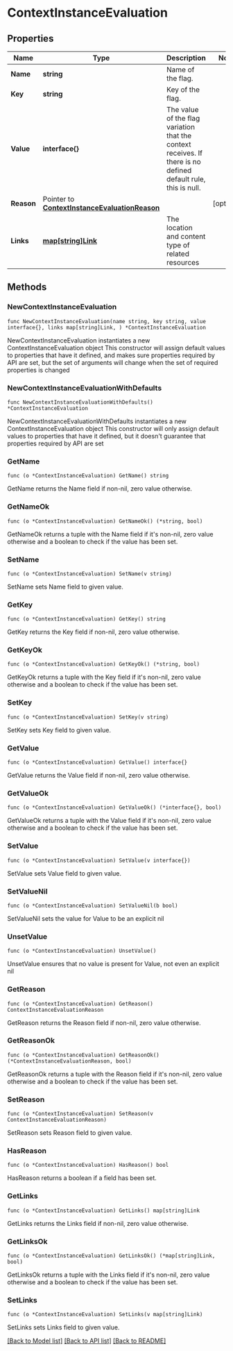 # ContextInstanceEvaluation

## Properties

Name | Type | Description | Notes
------------ | ------------- | ------------- | -------------
**Name** | **string** | Name of the flag. | 
**Key** | **string** | Key of the flag. | 
**Value** | **interface{}** | The value of the flag variation that the context receives. If there is no defined default rule, this is null. | 
**Reason** | Pointer to [**ContextInstanceEvaluationReason**](ContextInstanceEvaluationReason.md) |  | [optional] 
**Links** | [**map[string]Link**](Link.md) | The location and content type of related resources | 

## Methods

### NewContextInstanceEvaluation

`func NewContextInstanceEvaluation(name string, key string, value interface{}, links map[string]Link, ) *ContextInstanceEvaluation`

NewContextInstanceEvaluation instantiates a new ContextInstanceEvaluation object
This constructor will assign default values to properties that have it defined,
and makes sure properties required by API are set, but the set of arguments
will change when the set of required properties is changed

### NewContextInstanceEvaluationWithDefaults

`func NewContextInstanceEvaluationWithDefaults() *ContextInstanceEvaluation`

NewContextInstanceEvaluationWithDefaults instantiates a new ContextInstanceEvaluation object
This constructor will only assign default values to properties that have it defined,
but it doesn't guarantee that properties required by API are set

### GetName

`func (o *ContextInstanceEvaluation) GetName() string`

GetName returns the Name field if non-nil, zero value otherwise.

### GetNameOk

`func (o *ContextInstanceEvaluation) GetNameOk() (*string, bool)`

GetNameOk returns a tuple with the Name field if it's non-nil, zero value otherwise
and a boolean to check if the value has been set.

### SetName

`func (o *ContextInstanceEvaluation) SetName(v string)`

SetName sets Name field to given value.


### GetKey

`func (o *ContextInstanceEvaluation) GetKey() string`

GetKey returns the Key field if non-nil, zero value otherwise.

### GetKeyOk

`func (o *ContextInstanceEvaluation) GetKeyOk() (*string, bool)`

GetKeyOk returns a tuple with the Key field if it's non-nil, zero value otherwise
and a boolean to check if the value has been set.

### SetKey

`func (o *ContextInstanceEvaluation) SetKey(v string)`

SetKey sets Key field to given value.


### GetValue

`func (o *ContextInstanceEvaluation) GetValue() interface{}`

GetValue returns the Value field if non-nil, zero value otherwise.

### GetValueOk

`func (o *ContextInstanceEvaluation) GetValueOk() (*interface{}, bool)`

GetValueOk returns a tuple with the Value field if it's non-nil, zero value otherwise
and a boolean to check if the value has been set.

### SetValue

`func (o *ContextInstanceEvaluation) SetValue(v interface{})`

SetValue sets Value field to given value.


### SetValueNil

`func (o *ContextInstanceEvaluation) SetValueNil(b bool)`

 SetValueNil sets the value for Value to be an explicit nil

### UnsetValue
`func (o *ContextInstanceEvaluation) UnsetValue()`

UnsetValue ensures that no value is present for Value, not even an explicit nil
### GetReason

`func (o *ContextInstanceEvaluation) GetReason() ContextInstanceEvaluationReason`

GetReason returns the Reason field if non-nil, zero value otherwise.

### GetReasonOk

`func (o *ContextInstanceEvaluation) GetReasonOk() (*ContextInstanceEvaluationReason, bool)`

GetReasonOk returns a tuple with the Reason field if it's non-nil, zero value otherwise
and a boolean to check if the value has been set.

### SetReason

`func (o *ContextInstanceEvaluation) SetReason(v ContextInstanceEvaluationReason)`

SetReason sets Reason field to given value.

### HasReason

`func (o *ContextInstanceEvaluation) HasReason() bool`

HasReason returns a boolean if a field has been set.

### GetLinks

`func (o *ContextInstanceEvaluation) GetLinks() map[string]Link`

GetLinks returns the Links field if non-nil, zero value otherwise.

### GetLinksOk

`func (o *ContextInstanceEvaluation) GetLinksOk() (*map[string]Link, bool)`

GetLinksOk returns a tuple with the Links field if it's non-nil, zero value otherwise
and a boolean to check if the value has been set.

### SetLinks

`func (o *ContextInstanceEvaluation) SetLinks(v map[string]Link)`

SetLinks sets Links field to given value.



[[Back to Model list]](../README.md#documentation-for-models) [[Back to API list]](../README.md#documentation-for-api-endpoints) [[Back to README]](../README.md)


